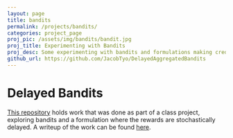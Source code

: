 ```yaml
---
layout: page
title: bandits
permalink: /projects/bandits/
categories: project_page
proj_pic: /assets/img/bandits/bandit.jpg
proj_title: Experimenting with Bandits
proj_desc: Some experimenting with bandits and formulations making credit assignment harder.
github_url: https://github.com/JacobTyo/DelayedAggregatedBandits
---
```


<h1>Delayed Bandits</h1>

<a href="https://github.com/JacobTyo/DelayedAggregatedBandits">This repository</a> holds work that was done as part of a class project, exploring bandits and a formulation where the rewards are stochastically delayed.  A writeup of the work can be found <a href="/assets/pdf/bandits/mab.pdf">here</a>.
